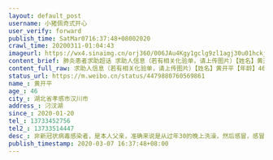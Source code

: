 ```yaml
---
layout: default_post
username: 小猪佩奇式开心
user_verify: forward
publish_time: SatMar0716:37:48+08002020
crawl_time: 20200311-01:04:43
imageurl: https://wx4.sinaimg.cn/orj360/006JAu4Kgy1gclg9zl1agj30u01hckjl.jpg,https://wx3.sinaimg.cn/orj360/006JAu4Kgy1gclga0j2soj30u01hcnpd.jpg,https://wx4.sinaimg.cn/orj360/006JAu4Kgy1gclga1jjw3j30u01hcnpd.jpg
content_brief: 肺炎患者求助超话 求助人信息（若有相关化验单，请上传图片）【姓名】黄开平【年龄】46【所在城市】湖北省孝感市汉川市【所在小区、社区】汈汊湖【患病时间】2020-01-20【联系方式】●●●【其他紧急联系人】●●●【病情描述】非新冠状病毒感染者，是本人父亲，准确来说是从过 ...全文
content_full_raw: 求助人信息（若有相关化验单，请上传图片）【姓名】黄开平【年龄】46【所在城市】湖北省孝感市汉川市【所在小区、社区】汈汊湖【患病时间】2020-01-20【联系方式】●●●【其他紧急联系人】●●●【病情描述】非新冠状病毒感染者，是本人父亲，准确来说是从过年30的晚上洗澡，然后感冒，感冒之后就越来越严重，打针打不好，现在鼻子不通，呼吸困难，还反复发烧，从低烧到高烧，正常高烧能够烧几天，所以情况特别紧急。弄了好久才被弄到市里的医院，也检查不出来原因，由于类似呼吸科的问题，比如呼吸困难，反复发烧。但是市里医院已经检查过了，肺部正常，排除新冠状病毒感染。现在情况就是在医院躺着，没有任何办法，家人只能坐着干着急，由于呼吸困难病人每天也是非常煎熬，眼睛也都肿了，情况特别糟糕。我们本来想去武汉医院治疗，但是现在非常时期也去不了，并且医院医生也只给我们说需要武汉医院的医生的预约单子，我们给转院证明，才能顺利去武汉治疗。但是现在根本没有任何办法能去武汉，也不知道有没有医院收留病人，所以想在这里像大家求助，希望大家帮帮无助的我们，非常感谢大家！（由于医院把所有的化验报告都收走了，也没有留着我们任何材料，我们只有拍片的照片，但是我们保证情况觉得属实。）
status_url: https://m.weibo.cn/status/4479880760569861
name_: 黄开平
age_: 46
city_: 湖北省孝感市汉川市
address_: 汈汊湖
since_: 2020-01-20
tel_: 13733452756
tel2_: 13733514447
desc_: 非新冠状病毒感染者，是本人父亲，准确来说是从过年30的晚上洗澡，然后感冒，感冒之后就越来越严重，打针打不好，现在鼻子不通，呼吸困难，还反复发烧，从低烧到高烧，正常高烧能够烧几天，所以情况特别紧急。弄了好久才被弄到市里的医院，也检查不出来原因，由于类似呼吸科的问题，比如呼吸困难，反复发烧。但是市里医院已经检查过了，肺部正常，排除新冠状病毒感染。现在情况就是在医院躺着，没有任何办法，家人只能坐着干着急，由于呼吸困难病人每天也是非常煎熬，眼睛也都肿了，情况特别糟糕。我们本来想去武汉医院治疗，但是现在非常时期也去不了，并且医院医生也只给我们说需要武汉医院的医生的预约单子，我们给转院证明，才能顺利去武汉治疗。但是现在根本没有任何办法能去武汉，也不知道有没有医院收留病人，所以想在这里像大家求助，希望大家帮帮无助的我们，非常感谢大家！（由于医院把所有的化验报告都收走了，也没有留着我们任何材料，我们只有拍片的照片，但是我们保证情况觉得属实。）
publish_timestamp: 2020-03-07 16:37:48+08:00
---
```

